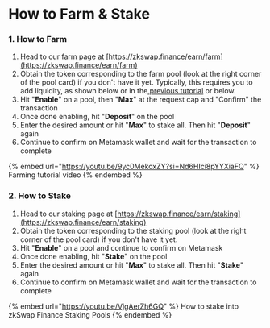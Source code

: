 # How to Farm & Stake

### 1. How to Farm

1. Head to our farm page at [https://zkswap.finance/earn/farm](https://zkswap.finance/earn/farm)
2. Obtain the token corresponding to the farm pool (look at the right corner of the pool card) if you don't have it yet. Typically, this requires you to add liquidity, as shown below or in the[ previous tutorial](swap-and-add-liquidity.md) or below.
3. Hit "**Enable**" on a pool, then "**Max**" at the request cap and "Confirm" the transaction
4. Once done enabling, hit "**Deposit**" on the pool
5. Enter the desired amount or hit "**Max**" to stake all. Then hit "**Deposit**" again
6. Continue to confirm on Metamask wallet and wait for the transaction to complete

{% embed url="https://youtu.be/9yc0MekoxZY?si=Nd6HIci8pYYXiaFQ" %}
Farming tutorial video
{% endembed %}

### 2. How to Stake

1. Head to our staking page at [https://zkswap.finance/earn/staking](https://zkswap.finance/earn/staking)
2. Obtain the token corresponding to the staking pool (look at the right corner of the pool card) if you don't have it yet.
3. Hit "**Enable**" on a pool and continue to confirm on Metamask
4. Once done enabling, hit "**Stake**" on the pool
5. Enter the desired amount or hit "**Max**" to stake all. Then hit "**Stake**" again
6. Continue to confirm on Metamask wallet and wait for the transaction to complete

{% embed url="https://youtu.be/VjgAerZh6GQ" %}
How to stake into zkSwap Finance Staking Pools
{% endembed %}
